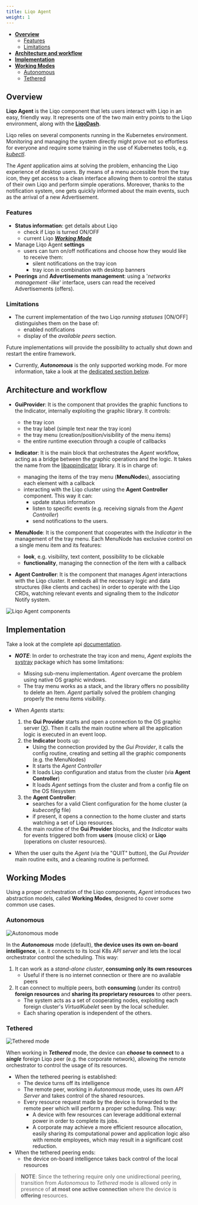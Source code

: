```yaml
---
title: Liqo Agent 
weight: 1
---
```


* [**Overview**](#overview)
    * [Features](#features)
    * [Limitations](#limitations)
* [**Architecture and workflow**](#architecture-and-workflow)
* [**Implementation**](#implementation)
* [**Working Modes**](#working-modes)
    * [Autonomous](#autonomous)
    * [Tethered](#tethered)

## Overview
**Liqo Agent** is the Liqo component that lets users interact with Liqo in an easy, friendly way.
It represents one of the two main entry points to the Liqo environment, 
along with the [**LiqoDash**](https://github.com/LiqoTech/dashboard).

Liqo relies on several components running in the Kubernetes environment. 
Monitoring and managing the system directly might prove not so effortless for everyone
and require some training in the use of Kubernetes tools, e.g. 
[_kubectl_](https://kubernetes.io/docs/reference/kubectl/overview/).

The _Agent_ application aims at solving the problem, enhancing the Liqo experience of desktop users.
By means of a menu accessible from the tray icon, they get access to a clean interface allowing them
to control the status of their own Liqo and perform simple operations. Moreover, thanks to the 
notification system, one gets quickly informed about the main events, such as
the arrival of a new Advertisement.

### Features
*   **Status information**: get details about Liqo
    * check if Liqo is turned ON/OFF
    * current Liqo [**_Working Mode_**](#working-modes)
*   Manage Liqo Agent **settings**
    * users can turn on/off notifications and choose how they would like to receive them:
        * silent notifications on the tray icon
        * tray icon in combination with desktop banners 
*   **Peerings** and **Advertisements management**: using a '_networks management -like_' interface,
users can read the received Advertisements (offers).

### Limitations
*   The current implementation of the two Liqo _running statuses_ [ON/OFF] distinguishes them on the 
base of:
    * enabled notifications
    * display of the _available peers_ section.

Future implementations will provide the possibility to actually shut down and restart the entire framework.

* Currently, **_Autonomous_** is the only supported working mode. 
For more information, take a look at the [dedicated section below](#working-modes).

## Architecture and workflow


* **GuiProvider**: It is the component that provides the graphic functions to the Indicator, 
internally exploiting the graphic library. It controls:
    * the tray icon
    * the tray label (simple text near the tray icon)
    * the tray menu (creation/position/visibility of the menu items)
    * the entire runtime execution through a couple of callbacks

* **Indicator**: It is the main block that orchestrates the _Agent_ workflow,
acting as a bridge between the graphic operations and the logic. It takes the name from the 
[libappindicator](https://launchpad.net/libappindicator) library. It is in charge of:
    * managing the items of the tray menu (**MenuNode**s), associating each element with a callback
    * interacting with the Liqo cluster using the **Agent Controller** component. This way it can:
        * update status information
        * listen to specific events (e.g. receiving signals from the _Agent Controller_)
        * send notifications to the users.

* **MenuNode**: It is the component that cooperates with the _Indicator_ in the management of the
tray menu. Each MenuNode has exclusive control on a single menu item and its features:
    * **look**, e.g. visibility, text content, possibility to be clickable
    * **functionality**, managing the connection of the item with a callback

* **Agent Controller**: It is the component that manages _Agent_ interactions with the Liqo cluster.
It embeds all the necessary logic and data structures (like clients and caches) in order to 
operate with the Liqo CRDs, watching relevant events and signaling them to the _Indicator_ Notify system.

![Liqo Agent components](/images/tray-agent/liqo_agent-scheme.png)

## Implementation    
Take a look at the complete api [documentation](https://pkg.go.dev/github.com/liqoTech/liqo/internal/tray-agent).

* **_NOTE_**: In order to orchestrate the tray icon and menu, _Agent_ exploits the 
[systray](https://github.com/getlantern/systray) package which has some limitations:
    * Missing sub-menu implementation. _Agent_ overcame the problem using native OS graphic windows.
    * The tray menu works as a stack, and the library offers no possibility to delete an Item. 
    _Agent_ partially solved the problem changing properly the menu items visibility.

* When _Agents_ starts:
    1. the **Gui Provider** starts and open a connection to the OS graphic server ([X](https://x.org/wiki/)).
    Then it calls the main routine where all the application logic is executed in an event loop.
    2. the **Indicator** boots up:
        * Using the connection provided by the _Gui Provider_, it calls the config routine, creating
        and setting all the graphic components (e.g. the MenuNodes)
        * It starts the _Agent Controller_
        * It loads Liqo configuration and status from the cluster (via **Agent Controller**)
        * It loads _Agent_ settings from the cluster and from a config file on the OS filesystem 
    3. the **Agent Controller**:
        * searches for a valid Client configuration for the home cluster (a _kubeconfig_ file)
        * if present, it opens a connection to the home cluster and starts watching a set of Liqo
        resources.
    4. the main routine of the **Gui Provider** blocks, and the _Indicator_ waits for events triggered
    both from **users** (mouse click) or **Liqo** (operations on cluster resources).
* When the user quits the _Agent_ (via the "QUIT" button), the _Gui Provider_ main routine exits, 
and a cleaning routine is performed.
    
## Working Modes

Using a proper orchestration of the Liqo components, _Agent_ introduces two abstraction models, called
**Working Modes**, designed to cover some common use cases.

### Autonomous

![Autonomous mode](/images/tray-agent/autonomous-mode.png)

In the **_Autonomous_** mode (default), **the device uses its own on-board intelligence**, i.e. it connects to its
local K8s _API server_ and lets the local orchestrator control the scheduling. This way:

1. It can work as a _stand-alone cluster_, **consuming only its own resources**
    * Useful if there is no internet connection or there are no available peers
2. It can connect to multiple peers, both **consuming** (under its control) **foreign resources** 
and **sharing its proprietary resources** to other peers. 
    * The system acts as a set of cooperating nodes, exploiting each foreign cluster's _VirtualKubelet_
    seen by the local scheduler.    
    * Each sharing operation is independent of the others.             

### Tethered

![Tethered mode](/images/tray-agent/tethered-mode.png)

When working in **_Tethered_** mode, the device can **_choose_ to connect** to a **_single_** foreign Liqo peer
(e.g. the corporate network), allowing the remote orchestrator to control the usage of its resources.

* When the tethered peering is established:
    * The device turns off its intelligence
    * The remote peer, working in _Autonomous_ mode, uses its own _API Server_ and takes control
    of the shared resources.
    * Every resource request made by the device is forwarded to the remote peer which will 
    perform a proper scheduling. This way:
        * A device with few resources can leverage additional external power in order to complete its jobs.
        * A corporate may achieve a more efficient resource allocation, easily sharing 
        its computational power and application logic also with remote employees, which may result in 
        a significant cost reduction.
* When the tethered peering ends:
    * the device on-board intelligence takes back control of the local resources      

> **NOTE**: Since the tethering require only one unidirectional peering, transition from _Autonomous_
>to _Tethered_ mode is allowed only in presence of **at most one active connection** where the device is 
>**offering** resources.